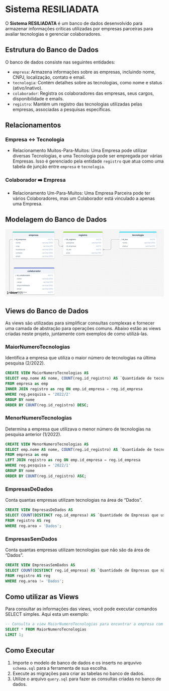 # Sistema RESILIADATA
O **Sistema RESILIADATA** é um banco de dados desenvolvido para armazenar informações críticas utilizadas por empresas parceiras para avaliar tecnologias e gerenciar colaboradores.

## Estrutura do Banco de Dados

O banco de dados consiste nas seguintes entidades:

- `empresa`: Armazena informações sobre as empresas, incluindo nome, CNPJ, localização, contato e email.
- `tecnologia`: Contém detalhes sobre as tecnologias, como nome e status (ativo/inativo).
- `colaborador`: Registra os colaboradores das empresas, seus cargos, disponibilidade e emails.
- `registro`: Mantém um registro das tecnologias utilizadas pelas empresas, associadas a pesquisas específicas.

## Relacionamentos

### Empresa ↔️ Tecnologia
- Relacionamento Muitos-Para-Muitos: Uma Empresa pode utilizar diversas Tecnologias, e uma Tecnologia pode ser empregada por várias Empresas. Isso é gerenciado pela entidade `registro` que atua como uma tabela de junção entre `empresa` e `tecnologia`.
### Colaborador ➡️ Empresa
- Relacionamento Um-Para-Muitos: Uma Empresa Parceira pode ter vários Colaboradores, mas um Colaborador está vinculado a apenas uma Empresa.

## Modelagem do Banco de Dados

<img src="logico.png"/>

## Views do Banco de Dados

As views são utilizadas para simplificar consultas complexas e fornecer uma camada de abstração para operações comuns. Abaixo estão as views criadas neste projeto, juntamente com exemplos de como utilizá-las.

### MaiorNumeroTecnologias
Identifica a empresa que utiliza o maior número de tecnologias na última pesquisa (2/2022).

```sql
CREATE VIEW MaiorNumeroTecnologias AS
SELECT emp.nome AS nome, COUNT(reg.id_registro) AS `Quantidade de tecnologias 2/2022`
FROM empresa as emp
INNER JOIN registro as reg ON emp.id_empresa = reg.id_empresa
WHERE reg.pesquisa = '2022/2'
GROUP BY nome
ORDER BY COUNT(reg.id_registro) DESC;
```

### MenorNumeroTecnologias
Determina a empresa que utilizava o menor número de tecnologias na pesquisa anterior (1/2022).

```sql
CREATE VIEW MenorNumeroTecnologias AS
SELECT emp.nome AS nome, COUNT(reg.id_registro) AS `Quantidade de tecnologias 1/2022`
FROM empresa as emp
LEFT JOIN registro as reg ON emp.id_empresa = reg.id_empresa
WHERE reg.pesquisa = '2022/1'
GROUP BY nome
ORDER BY COUNT(reg.id_registro) ASC;
```

### EmpresasDeDados
Conta quantas empresas utilizam tecnologias na área de “Dados”.

```sql
CREATE VIEW EmpresasDeDados AS
SELECT COUNT(DISTINCT reg.id_empresa) AS `Quantidade de Empresas que usam tecnlogias para dados`
FROM registro AS reg
WHERE reg.area = 'Dados';
```
### EmpresasSemDados
Conta quantas empresas utilizam tecnologias que não são da área de “Dados”.

```sql
CREATE VIEW EmpresasSemDados AS
SELECT COUNT(DISTINCT reg.id_empresa) AS `Quantidade de Empresas que não usam tecnlogias para dados`
FROM registro AS reg
WHERE reg.area != 'Dados';
```
## Como utilizar as Views
Para consultar as informações das views, você pode executar comandos SELECT simples. Aqui esta um exemplo:
```sql
-- Consulta a view MaiorNumeroTecnologias para encontrar a empresa com o maior uso de tecnologias
SELECT * FROM MaiorNumeroTecnologias
LIMIT 1;
```

## Como Executar
1. Importe o modelo de banco de dados e os inserts no arquvivo `schema.sql` para a ferramenta de sua escolha.
2. Execute as migrações para criar as tabelas no banco de dados.
3. Utilize o arquivo `query.sql` para fazer as consultas criadas no banco de dados.
